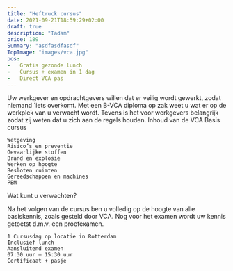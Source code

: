 ```yaml
---
title: "Heftruck cursus"
date: 2021-09-21T18:59:29+02:00
draft: true
description: "Tadam"
price: 189
Summary: "asdfasdfasdf"
TopImage: "images/vca.jpg"
pos:
-   Gratis gezonde lunch
-   Cursus + examen in 1 dag
-   Direct VCA pas
---
```


Uw werkgever en opdrachtgevers willen dat er veilig wordt gewerkt, zodat niemand `iets overkomt. Met een B-VCA diploma op zak weet u wat er op de werkplek van u verwacht wordt. Tevens is het voor werkgevers belangrijk zodat zij weten dat u zich aan de regels houden.
Inhoud van de VCA Basis cursus

    Wetgeving
    Risico’s en preventie
    Gevaarlijke stoffen
    Brand en explosie
    Werken op hoogte
    Besloten ruimten
    Gereedschappen en machines
    PBM

Wat kunt u verwachten?

Na het volgen van de cursus ben u volledig op de hoogte van alle basiskennis, zoals gesteld door VCA. Nog voor het examen wordt uw kennis getoetst d.m.v. een proefexamen.

    1 Cursusdag op locatie in Rotterdam
    Inclusief lunch
    Aansluitend examen
    07:30 uur – 15:30 uur
    Certificaat + pasje
